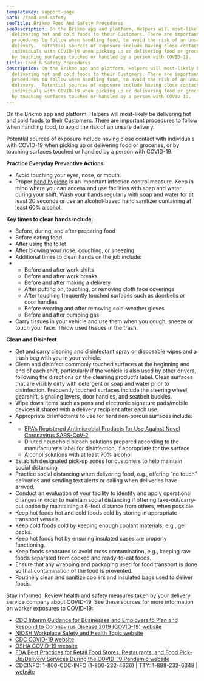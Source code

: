 ```yaml
---
templateKey: support-page
path: /food-and-safety
seoTitle: Brikmo Food And Safety Procedures
seoDescription: On the Brikmo app and platform, Helpers will most-likely be
  delivering hot and cold foods to their Customers. There are important
  procedures to follow when handling food, to avoid the risk of an unsafe
  delivery.  Potential sources of exposure include having close contact with
  individuals with COVID-19 when picking up or delivering food or groceries, or
  by touching surfaces touched or handled by a person with COVID-19.
title: Food & Safety Procedures
description: On the Brikmo app and platform, Helpers will most-likely be
  delivering hot and cold foods to their Customers. There are important
  procedures to follow when handling food, to avoid the risk of an unsafe
  delivery.  Potential sources of exposure include having close contact with
  individuals with COVID-19 when picking up or delivering food or groceries, or
  by touching surfaces touched or handled by a person with COVID-19.
---
```

On the Brikmo app and platform, Helpers will most-likely be delivering hot and cold foods to their Customers. There are important procedures to follow when handling food, to avoid the risk of an unsafe delivery.

Potential sources of exposure include having close contact with individuals with COVID-19 when picking up or delivering food or groceries, or by touching surfaces touched or handled by a person with COVID-19.



**Practice Everyday Preventive Actions**

* Avoid touching your eyes, nose, or mouth.
* Proper [hand hygiene](https://www.cdc.gov/healthywater/hygiene/hand/handwashing.html) is an important infection control measure. Keep in mind where you can access and use facilities with soap and water during your shift. Wash your hands regularly with soap and water for at least 20 seconds or use an alcohol-based hand sanitizer containing at least 60% alcohol.

**Key times to clean hands include:**

* Before, during, and after preparing food
* Before eating food
* After using the toilet
* After blowing your nose, coughing, or sneezing
* Additional times to clean hands on the job include:
* * Before and after work shifts
  * Before and after work breaks
  * Before and after making a delivery
  * After putting on, touching, or removing cloth face coverings
  * After touching frequently touched surfaces such as doorbells or door handles
  * Before wearing and after removing cold-weather gloves
  * Before and after pumping gas
* Carry tissues in your vehicle and use them when you cough, sneeze or touch your face. Throw used tissues in the trash.

**Clean and Disinfect**

* Get and carry cleaning and disinfectant spray or disposable wipes and a trash bag with you in your vehicle.
* Clean and disinfect commonly touched surfaces at the beginning and end of each shift, particularly if the vehicle is also used by other drivers, following the directions on the cleaning product’s label. Clean surfaces that are visibly dirty with detergent or soap and water prior to disinfection. Frequently touched surfaces include the steering wheel, gearshift, signaling levers, door handles, and seatbelt buckles.
* Wipe down items such as pens and electronic signature pads/mobile devices if shared with a delivery recipient after each use.
* Appropriate disinfectants to use for hard non-porous surfaces include:
* * [EPA’s Registered Antimicrobial Products for Use Against Novel Coronavirus SARS-CoV-2](https://www.epa.gov/pesticide-registration/list-n-disinfectants-use-against-sars-cov-2)
  * Diluted household bleach solutions prepared according to the manufacturer’s label for disinfection, if appropriate for the surface
  * Alcohol solutions with at least 70% alcohol
* Establish designated pick-up zones for customers to help maintain social distancing.
* Practice social distancing when delivering food, e.g., offering “no touch” deliveries and sending text alerts or calling when deliveries have arrived.
* Conduct an evaluation of your facility to identify and apply operational changes in order to maintain social distancing if offering take-out/carry-out option by maintaining a 6-foot distance from others, when possible.
* Keep hot foods hot and cold foods cold by storing in appropriate transport vessels.
* Keep cold foods cold by keeping enough coolant materials, e.g., gel packs.
* Keep hot foods hot by ensuring insulated cases are properly functioning.
* Keep foods separated to avoid cross contamination, e.g., keeping raw foods separated from cooked and ready-to-eat foods.
* Ensure that any wrapping and packaging used for food transport is done so that contamination of the food is prevented.
* Routinely clean and sanitize coolers and insulated bags used to deliver foods.

Stay informed. Review health and safety measures taken by your delivery service company about COVID-19. See these sources for more information on worker exposures to COVID-19:

* [CDC Interim Guidance for Businesses and Employers to Plan and Respond to Coronavirus Disease 2019 (COVID-19) website](https://www.cdc.gov/coronavirus/2019-ncov/community/guidance-business-response.html)
* [NIOSH Workplace Safety and Health Topic website](https://www.cdc.gov/niosh/emres/2019_ncov.html)
* [CDC COVID-19 website](https://www.cdc.gov/coronavirus/2019-ncov/)
* [OSHA COVID-19 website](http://www.osha.gov/SLTC/covid-19/controlprevention.html)
* [FDA Best Practices for Retail Food Stores, Restaurants, and Food Pick-Up/Delivery Services During the COVID-19 Pandemic website](http://www.fda.gov/food/food-safety-during-emergencies/best-practices-retail-food-stores-restaurants-and-food-pick-updelivery-services-during-covid-19)
* CDCINFO: 1-800-CDC-INFO (1-800-232-4636) | TTY: 1-888-232-6348 | [website](https://www.cdc.gov/info)